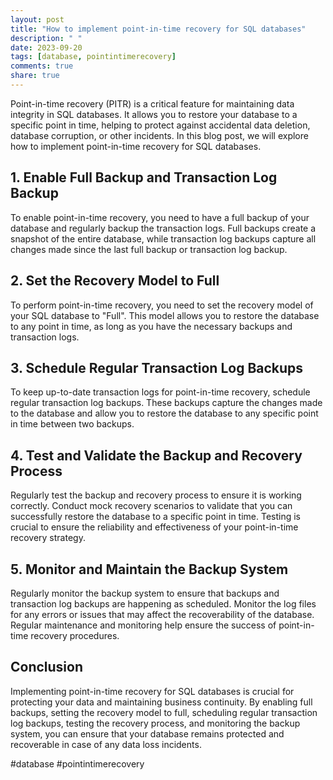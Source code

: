 ```yaml
---
layout: post
title: "How to implement point-in-time recovery for SQL databases"
description: " "
date: 2023-09-20
tags: [database, pointintimerecovery]
comments: true
share: true
---
```


Point-in-time recovery (PITR) is a critical feature for maintaining data integrity in SQL databases. It allows you to restore your database to a specific point in time, helping to protect against accidental data deletion, database corruption, or other incidents. In this blog post, we will explore how to implement point-in-time recovery for SQL databases.

## 1. Enable Full Backup and Transaction Log Backup

To enable point-in-time recovery, you need to have a full backup of your database and regularly backup the transaction logs. Full backups create a snapshot of the entire database, while transaction log backups capture all changes made since the last full backup or transaction log backup.

## 2. Set the Recovery Model to Full

To perform point-in-time recovery, you need to set the recovery model of your SQL database to "Full". This model allows you to restore the database to any point in time, as long as you have the necessary backups and transaction logs.

## 3. Schedule Regular Transaction Log Backups

To keep up-to-date transaction logs for point-in-time recovery, schedule regular transaction log backups. These backups capture the changes made to the database and allow you to restore the database to any specific point in time between two backups.

## 4. Test and Validate the Backup and Recovery Process

Regularly test the backup and recovery process to ensure it is working correctly. Conduct mock recovery scenarios to validate that you can successfully restore the database to a specific point in time. Testing is crucial to ensure the reliability and effectiveness of your point-in-time recovery strategy.

## 5. Monitor and Maintain the Backup System

Regularly monitor the backup system to ensure that backups and transaction log backups are happening as scheduled. Monitor the log files for any errors or issues that may affect the recoverability of the database. Regular maintenance and monitoring help ensure the success of point-in-time recovery procedures.

## Conclusion

Implementing point-in-time recovery for SQL databases is crucial for protecting your data and maintaining business continuity. By enabling full backups, setting the recovery model to full, scheduling regular transaction log backups, testing the recovery process, and monitoring the backup system, you can ensure that your database remains protected and recoverable in case of any data loss incidents.

#database #pointintimerecovery